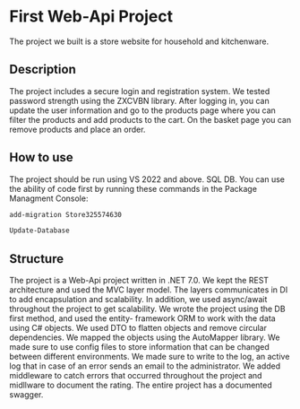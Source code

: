 # First Web-Api Project
The project we built is a store website for household and kitchenware.
## Description
The project includes a secure login and registration system. We tested password strength using the ZXCVBN library. After logging in, you can update the user information and go to the products page where you can filter the products and add products to the cart. On the basket page you can remove products and place an order.
## How to use
The project should be run using VS 2022 and above.
SQL DB. You can use the ability of code first by running these commands in the Package Managment Console:
```bash
add-migration Store325574630
```
```bash
Update-Database
```
## Structure
The project is a Web-Api project written in .NET 7.0. 
We kept the REST architecture and used the MVC layer model. The layers communicates in DI to add encapsulation and scalability. 
In addition, we used async/await throughout the project to get scalability. 
We wrote the project using the DB first method, and used the entity- framework ORM to work with the data using C# objects. 
We used DTO to flatten objects and remove circular dependencies. We mapped the objects using the AutoMapper library. 
We made sure to use config files to store information that can be changed between different environments. 
We made sure to write to the log, an active log that in case of an error sends an email to the administrator. 
We added middleware to catch errors that occurred throughout the project and midllware to document the rating. 
The entire project has a documented swagger.
